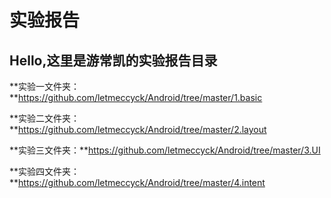 # 实验报告

## Hello,这里是游常凯的实验报告目录 



**实验一文件夹：**https://github.com/letmeccyck/Android/tree/master/1.basic

**实验二文件夹：**https://github.com/letmeccyck/Android/tree/master/2.layout

**实验三文件夹：**https://github.com/letmeccyck/Android/tree/master/3.UI

**实验四文件夹：**https://github.com/letmeccyck/Android/tree/master/4.intent


